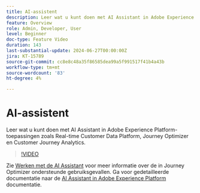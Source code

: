 ```yaml
---
title: AI-assistent
description: Leer wat u kunt doen met AI Assistant in Adobe Experience Platform-toepassingen zoals Real-time Customer Data Platform, Journey Optimizer en Customer Journey Analytics.
feature: Overview
role: Admin, Developer, User
level: Beginner
doc-type: Feature Video
duration: 143
last-substantial-update: 2024-06-27T00:00:00Z
jira: KT-15789
source-git-commit: cc8e8c48a35f86585dea99a5f991517f41b4a43b
workflow-type: tm+mt
source-wordcount: '83'
ht-degree: 4%

---
```



# AI-assistent

Leer wat u kunt doen met AI Assistant in Adobe Experience Platform-toepassingen zoals Real-time Customer Data Platform, Journey Optimizer en Customer Journey Analytics.

>[!VIDEO](https://video.tv.adobe.com/v/3429845/?learn=on)

Zie [Werken met de AI Assistant](https://experienceleague.adobe.com/nl/docs/journey-optimizer/using/get-started/ai-assistant) voor meer informatie over de in Journey Optimizer ondersteunde gebruiksgevallen. Ga voor gedetailleerde documentatie naar de [AI Assistant in Adobe Experience Platform](https://experienceleague.adobe.com/nl/docs/experience-platform/ai-assistant/home) documentatie.
